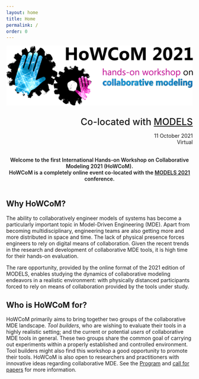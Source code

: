 ```yaml
---
layout: home
title: Home
permalink: /
order: 0
---
```


<!--
<div class="info">
    <div class="announcement-type">
        LATEST NEWS
    </div>
    <div class="announcement-content">
        The website is online
    </div>
    <div class="announcement-date">
        [12.05.2021]
    </div>
</div>
-->

<!--
<div class="important">
    <div class="announcement-type">
        IMPORTANT NEWS
    </div>
    <div class="announcement-content">
        [09.07.2021.] The submission deadlines have been extended by a week. Details <a href="/dates" style="color:white;text-decoration:underline;">here</a>.
    </div>
    <div class="announcement-date">
    </div>
</div>
-->
<!--
<div class="info">
    <div class="announcement-type">
        LATEST NEWS
    </div>
    <div class="announcement-content">
        [29.07.2021.] The submission site for papers will remain open during the weekend. Updated deadlines <a href="/dates" style="color:blue;text-decoration:underline;">here.</a><br/>
    </div>
    <div class="announcement-date">
    </div>
</div>
-->
<!--
<div class="info">
    <div class="announcement-type">
        LATEST NEWS [31.08.2021.] 
    </div>
    <div class="announcement-content">
        We have postponed the dry-runs to <b>20-24 SEPTEMBER</b>.<br/>Given the maturity of the eventually accepted tools, we do not foresee many technical challenges.<br/>Authors of the accepted papers are asked to focus on the development of their experimental cases instead.<br/>Invitations to the official Slack workspace have been sent through EasyChair.
    </div>
    <div class="announcement-date">
    </div>
</div>

<div class="important">
    <div class="announcement-type">
        IMPORTANT NEWS [25.08.2021.] 
    </div>
    <div class="announcement-content">
        The deadline for submitting the camera-ready version has been extended to <b>SEPTEMBER 03</b>.<br/> The details have been communicated in emails to each author of each accepted paper through EasyChair.
    </div>
    <div class="announcement-date">
    </div>
</div>
-->
<!--
<div class="info">
    <div class="announcement-type">
        LATEST NEWS [21.08.2021.]
    </div>
    <div class="announcement-content">
        The list of accepted papers and available tools is now available <a href="/program" style="color:blue;text-decoration:underline;">here.</a><br/>
    </div>
    <div class="announcement-date">
    </div>
</div>
-->
<!--
<div class="info">
    <div class="announcement-type">
        LATEST NEWS [09.09.2021.]
    </div>
    <div class="announcement-content">
        11 October has been confirmed as the date of the workshop. The detailed program is available <a href="/program" style="color:blue;text-decoration:underline;">here.</a><br/>
    </div>
    <div class="announcement-date">
    </div>
</div>
-->
<div class="news-separator"></div>

![howcom](/assets/howcom-v2-2-trim-1920.png)

<div style="text-align: right">
  <p style="font-size:25px;margin-bottom:0px;font-weight:500;">Co-located with <a href="http://www.modelsconference.org">MODELS</a></p>
  <p>11 October 2021<br/>
  <!--<strike>Fukuoka, Japan</strike><br/>-->
  Virtual</p>
  <br/>
</div>

<div align="center" style="font-weight: 600">
  Welcome to the first International Hands-on Workshop on Collaborative Modeling 2021 (HoWCoM).<br>
  HoWCoM is a completely online event co-located with the <a href="http://www.modelsconference.org">MODELS 2021</a> conference.
  <br/>
  <br/>
</div>

## Why HoWCoM?

The ability to collaboratively engineer models of systems has become a particularly important topic in Model-Driven Engineering (MDE). Apart from becoming multidisciplinary, engineering teams are also getting more and more distributed in space and time. The lack of physical presence forces engineers to rely on digital means of collaboration. Given the recent trends in the research and development of collaborative MDE tools, it is high time for their hands-on evaluation.

The rare opportunity, provided by the online format of the 2021 edition of MODELS, enables studying the dynamics of collaborative modeling endeavors in a realistic environment: with physically distanced participants forced to rely on means of collaboration provided by the tools under study.

## Who is HoWCoM for?

HoWCoM primarily aims to bring together two groups of the collaborative MDE landscape. <i>Tool builders</i>, who are wishing to evaluate their tools in a highly realistic setting; and the current or potential <i>users</i> of collaborative MDE tools in general. These two groups share the common goal of carrying out experiments within a properly established and controlled environment. Tool builders might also find this workshop a good opportunity to promote their tools.
HoWCoM is also open to researchers and practitioners with innovative ideas regarding collaborative MDE. See the [Program](program) and [call for papers](cfp) for more information.
